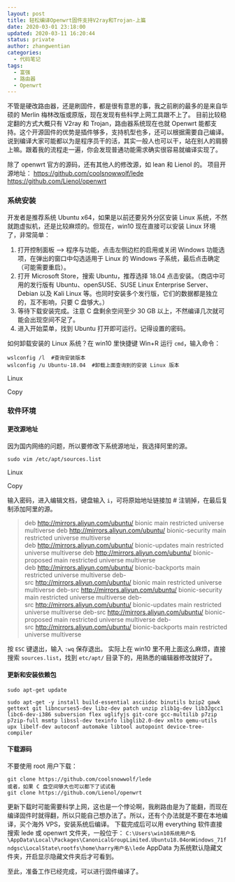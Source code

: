 ```yaml
---
layout: post
title: 轻松编译Openwrt固件支持V2ray和Trojan-上篇
date: 2020-03-01 23:18:00
updated: 2020-03-11 16:20:44
status: private
author: zhangwentian
categories: 
  - 代码笔记
tags: 
  - 富强
  - 路由器
  - Openwrt
---
```



不管是硬改路由器，还是刷固件，都是很有意思的事，我之前刷的最多的是来自华硕的 Merlin 梅林改版或原版，现在发现有些科学上网工具跟不上了。
目前比较稳定翻的方式大概只有 V2ray 和 Trojan，路由器系统现在也就 Openwrt 能都支持。这个开源固件的优势是插件够多，支持机型也多，还可以根据需要自己编译。
说到编译大家可能都以为是程序员干的活，其实一般人也可以干，站在别人的肩膀上嘛。跟着我的流程走一遍，你会发现普通功能需求确实很容易就编译实现了。

除了 openwrt 官方的源码，还有其他人的修改源，如 lean 和 Lienol 的。
项目开源地址：
<https://github.com/coolsnowwolf/lede>
<https://github.com/Lienol/openwrt>

### 系统安装

开发者是推荐系统 Ubuntu x64，如果是以前还要另外分区安装 Linux 系统，不然就跑虚拟机，还是比较麻烦的。但现在，win10 现在直接可以安装 Linux 环境了，非常简单：

1.  打开控制面板 --> 程序与功能，点击左侧边栏的启用或关闭 Windows 功能选项，在弹出的窗口中勾选适用于 Linux 的 Windows 子系统，最后点击确定（可能需要重启）。
2.  打开 Microsoft Store，搜索 Ubuntu，推荐选择 18.04 点击安装。（商店中可用的发行版有 Ubuntu、openSUSE、SUSE Linux Enterprise Server、Debian 以及 Kali Linux 等。也同时安装多个发行版，它们的数据都是独立的，互不影响，只要 C 盘够大。）
3.  等待下载安装完成。注意 C 盘剩余空间至少 30 GB 以上，不然编译几次就可能会出现空间不足了。
4.  进入开始菜单，找到 Ubuntu 打开即可运行。记得设置的密码。

如何卸载安装的 Linux 系统？在 win10 里快捷键 Win+R 运行 `cmd`，输入命令：

```
wslconfig /l  #查询安装版本
wslconfig /u Ubuntu-18.04  #卸载上面查询到的安装 Linux 版本
```

Linux

Copy

### 软件环境

#### 更改源地址

因为国内网络的问题，所以要修改下系统源地址，我选择阿里的源。

```
sudo vim /etc/apt/sources.list
```

Linux

Copy

输入密码，进入编辑文档，键盘输入 `i`，可将原始地址链接加 # 注销掉，在最后复制添加阿里的源。

> deb <http://mirrors.aliyun.com/ubuntu/> bionic main restricted universe multiverse
> deb <http://mirrors.aliyun.com/ubuntu/> bionic-security main restricted universe multiverse
> deb <http://mirrors.aliyun.com/ubuntu/> bionic-updates main restricted universe multiverse
> deb <http://mirrors.aliyun.com/ubuntu/> bionic-proposed main restricted universe multiverse
> deb <http://mirrors.aliyun.com/ubuntu/> bionic-backports main restricted universe multiverse
> deb-src <http://mirrors.aliyun.com/ubuntu/> bionic main restricted universe multiverse
> deb-src <http://mirrors.aliyun.com/ubuntu/> bionic-security main restricted universe multiverse
> deb-src <http://mirrors.aliyun.com/ubuntu/> bionic-updates main restricted universe multiverse
> deb-src <http://mirrors.aliyun.com/ubuntu/> bionic-proposed main restricted universe multiverse
> deb-src <http://mirrors.aliyun.com/ubuntu/> bionic-backports main restricted universe multiverse

按 `ESC` 键退出，输入 `:wq` 保存退出。
实际上在 win10 里不用上面这么麻烦，直接搜索 `sources.list`，找到 `etc/apt/` 目录下的，用熟悉的编辑器修改就好了。

#### 更新和安装依赖包

```
sudo apt-get update

sudo apt-get -y install build-essential asciidoc binutils bzip2 gawk gettext git libncurses5-dev libz-dev patch unzip zlib1g-dev lib32gcc1 libc6-dev-i386 subversion flex uglifyjs git-core gcc-multilib p7zip p7zip-full msmtp libssl-dev texinfo libglib2.0-dev xmlto qemu-utils upx libelf-dev autoconf automake libtool autopoint device-tree-compiler
```


#### 下载源码

不要使用 root 用户下载：

```
git clone https://github.com/coolsnowwolf/lede
或者，如果 C 盘空间够大也可以都下了试试看
git clone https://github.com/Lienol/openwrt
```


更新下载时可能需要科学上网，这也是一个悖论啊，我刷路由是为了能翻，而现在编译固件时就得翻，所以只能自己想办法了。所以，还有个办法就是不要在本地编译，买个海外 VPS，安装系统后编译。
下载完成后可以用 everything 软件直接搜索 lede 或 openwrt 文件夹，一般位于：
`C:\Users\win10系统用户名\AppData\Local\Packages\CanonicalGroupLimited.Ubuntu18.04onWindows_71fndgsc\LocalState\rootfs\home\harry用户名\lede`
AppData 为系统默认隐藏文件夹，开启显示隐藏文件夹后才可看到。

至此，准备工作已经完成，可以进行固件编译了。